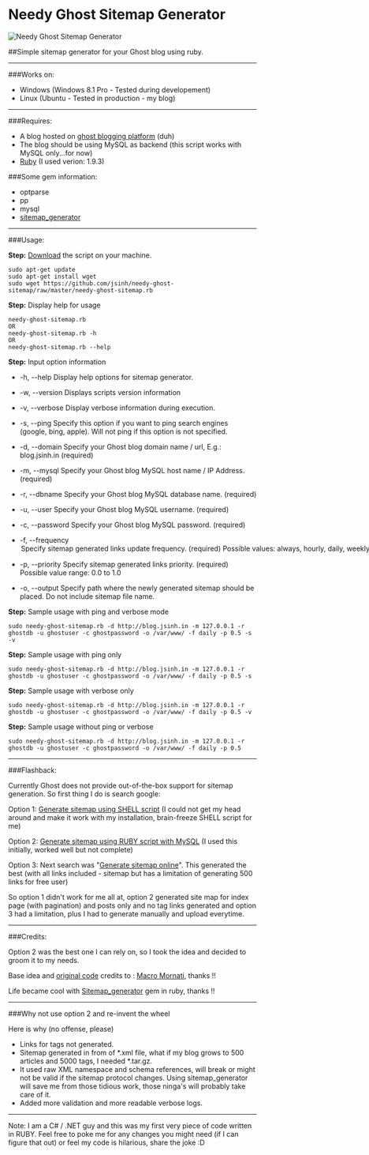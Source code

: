 Needy Ghost Sitemap Generator
===================

![Needy Ghost Sitemap Generator](https://github.com/jsinh/needy-ghost-sitemap/raw/master/ghost-logo.png "Needy Ghost Sitemap Generator")

##Simple sitemap generator for your Ghost blog using ruby.

---

###Works on:

 *	Windows (Windows 8.1 Pro - Tested during developement)
 *	Linux (Ubuntu - Tested in production - my blog)

---

###Requires:

*	A blog hosted on [ghost blogging platform](https://ghost.org) (duh)
*	The blog should be using MySQL as backend (this script works with MySQL only...for now)
*	[Ruby](https://www.ruby-lang.org/en/installation/) (I used verion: 1.9.3)

###Some gem information:
*	optparse
*	pp
*	mysql
*	[sitemap_generator](https://github.com/kjvarga/sitemap_generator)

---

###Usage:

**Step:** [Download](https://github.com/jsinh/needy-ghost-sitemap/archive/master.zip) the script on your machine.

	sudo apt-get update
	sudo apt-get install wget
	sudo wget https://github.com/jsinh/needy-ghost-sitemap/raw/master/needy-ghost-sitemap.rb

**Step:** Display help for usage

	needy-ghost-sitemap.rb
	OR
	needy-ghost-sitemap.rb -h
	OR
	needy-ghost-sitemap.rb --help

**Step:** Input option information

*	-h, --help					Display help options for sitemap generator.

*	-w, --version				Displays scripts version information

*	-v, --verbose				Display verbose information during execution.

*	-s, --ping					Specify this option if you want to ping search engines (google, bing, apple).
								Will not ping if this option is not specified.

*	-d, --domain <domain-name>	Specify your Ghost blog domain name / url, E.g.: blog.jsinh.in (required)

*	-m, --mysql <hostname>		Specify your Ghost blog MySQL host name / IP Address. (required)

*	-r, --dbname <database>		Specify your Ghost blog MySQL database name. (required)

*	-u, --user <username>		Specify your Ghost blog MySQL username. (required)

*	-c, --password <password>	Specify your Ghost blog MySQL password. (required)

*	-f, --frequency <option>	Specify sitemap generated links update frequency. (required)
								Possible values: always, hourly, daily, weekly, monthly, yearly, never

*	-p, --priority <value>		Specify sitemap generated links priority. (required)
								Possible value range: 0.0 to 1.0

*	-o, --output <path>			Specify path where the newly generated sitemap should be placed. Do not include sitemap file name.


**Step:** Sample usage with ping and verbose mode

	sudo needy-ghost-sitemap.rb -d http://blog.jsinh.in -m 127.0.0.1 -r ghostdb -u ghostuser -c ghostpassword -o /var/www/ -f daily -p 0.5 -s -v

**Step:** Sample usage with ping only

	sudo needy-ghost-sitemap.rb -d http://blog.jsinh.in -m 127.0.0.1 -r ghostdb -u ghostuser -c ghostpassword -o /var/www/ -f daily -p 0.5 -s

**Step:** Sample usage with verbose only

	sudo needy-ghost-sitemap.rb -d http://blog.jsinh.in -m 127.0.0.1 -r ghostdb -u ghostuser -c ghostpassword -o /var/www/ -f daily -p 0.5 -v

**Step:** Sample usage without ping or verbose

	sudo needy-ghost-sitemap.rb -d http://blog.jsinh.in -m 127.0.0.1 -r ghostdb -u ghostuser -c ghostpassword -o /var/www/ -f daily -p 0.5

---

###Flashback:

Currently Ghost does not provide out-of-the-box support for sitemap generation. So first thing I do is search google:

Option 1:	[Generate sitemap using SHELL script](http://ghost.centminmod.com/ghost-sitemap-generator/) (I could not get my head around and make it work with my installation, brain-freeze SHELL script for me)

Option 2:	[Generate sitemap using RUBY script with MySQL](https://github.com/mmornati/ghost-sitemap-generator) (I used this initially, worked well but not complete)

Option 3:	Next search was "[Generate sitemap online](http://www.xml-sitemaps.com/)". This generated the best (with all links included - sitemap but has a limitation of generating 500 links for free user)

So option 1 didn't work for me all at, option 2 generated site map for index page (with pagination) and posts only and no tag links generated and option 3 had a limitation, plus I had to generate manually and upload everytime.

---

###Credits:

Option 2 was the best one I can rely on, so I took the idea and decided to groom it to my needs.

Base idea and [original code](https://github.com/mmornati/ghost-sitemap-generator) credits to : [Macro Mornati](http://blog.mornati.net/optimize-ghost-for-seo-sitemap-generator/), thanks !!

Life became cool with [Sitemap_generator](https://github.com/kjvarga/sitemap_generator) gem in ruby, thanks !!

---

###Why not use option 2 and re-invent the wheel

Here is why (no offense, please)

*	Links for tags not generated.
*	Sitemap generated in from of *.xml file, what if my blog grows to 500 articles and 5000 tags, I needed *.tar.gz.
*	It used raw XML namespace and schema references, will break or might not be valid if the sitemap protocol changes. Using sitemap_generator will save me from those tidious work, those ninga's will probably take care of it.
*	Added more validation and more readable verbose logs.

---

Note: I am a C# / .NET guy and this was my first very piece of code written in RUBY. Feel free to poke me for any changes you might need (if I can figure that out) or feel my code is hilarious, share the joke :D